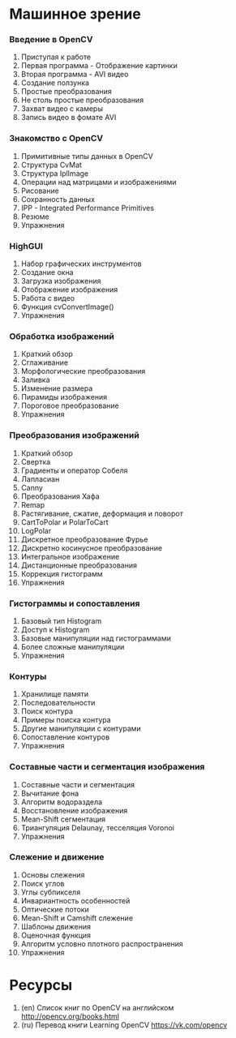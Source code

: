 # Машинное зрение

### Введение в OpenCV
1. Приступая к работе
1. Первая программа - Отображение картинки
1. Вторая программа - AVI видео
1. Создание ползунка
1. Простые преобразования
1. Не столь простые преобразования
1. Захват видео с камеры
1. Запись видео в фомате AVI
### Знакомство с OpenCV
1. Примитивные типы данных в OpenCV
1. Структура CvMat
1. Структура IplImage
1. Операции над матрицами и изображениями
1. Рисование
1. Сохранность данных
1. IPP - Integrated Performance Primitives
1. Резюме
1. Упражнения
### HighGUI
1. Набор графических инструментов
1. Создание окна
1. Загрузка изображения
1. Отображение изображения
1. Работа с видео
1. Функция cvConvertImage()
1. Упражнения
### Обработка изображений
1. Краткий обзор
1. Сглаживание
1. Морфологические преобразования
1. Заливка
1. Изменение размера
1. Пирамиды изображения
1. Пороговое преобразование
1. Упражнения
### Преобразования изображений
1. Краткий обзор
1. Свертка
1. Градиенты и оператор Собеля
1. Лапласиан
1. Canny
1. Преобразования Хафа
1. Remap
1. Растягивание, сжатие, деформация и поворот
1. CartToPolar и PolarToCart
1. LogPolar
1. Дискретное преобразование Фурье
1. Дискретно косинусное преобразование
1. Интегральное изображение
1. Дистанционные преобразования
1. Коррекция гистограмм
1. Упражнения
### Гистограммы и сопоставления
1. Базовый тип Histogram
1. Доступ к Histogram
1. Базовые манипуляции над гистограммами
1. Более сложные манипуляции
1. Упражнения
### Контуры
1. Хранилище памяти
1. Последовательности
1. Поиск контура
1. Примеры поиска контура
1. Другие манипуляции с контурами
1. Сопоставление контуров
1. Упражнения
### Составные части и сегментация изображения
1. Составные части и сегментация
1. Вычитание фона
1. Алгоритм водораздела
1. Восстановление изображения
1. Mean-Shift сегментация
1. Триангуляция Delaunay, тесселяция Voronoi
1. Упражнения
### Слежение и движение
1. Основы слежения
1. Поиск углов
1. Углы субпикселя
1. Инвариантность особенностей
1. Оптические потоки
1. Mean-Shift и Camshift слежение
1. Шаблоны движения
1. Оценочная функция
1. Алгоритм условно плотного распространения
1. Упражнения

# Ресурсы
1. (en) Список книг по OpenCV на английском http://opencv.org/books.html
1. (ru) Перевод книги Learning OpenCV https://vk.com/opencv
